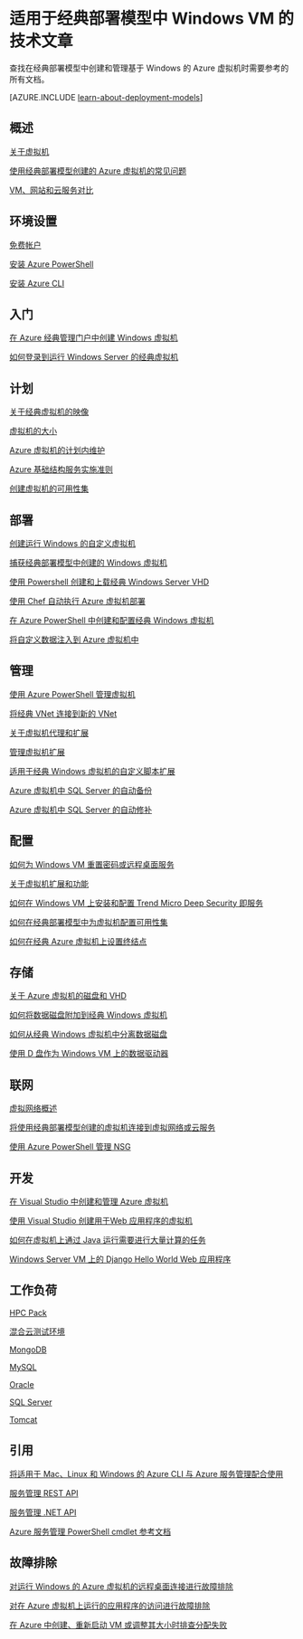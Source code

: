 <properties
   pageTitle="适用于 Azure 中 Windows VM 的技术文章 | Azure"
   description="与 Windows 虚拟机相关的 Azure 文章完整列表"
   services="virtual-machines-windows"
   documentationCenter=""
   authors="dlepow"
   manager="timlt"
   tags="azure-service-management,azure-resource-manager"
   editor=""/>

<tags
	ms.service="virtual-machines-windows"
	ms.date="04/20/2016"
	wacn.date="06/29/2016"/>

# 适用于经典部署模型中 Windows VM 的技术文章


查找在经典部署模型中创建和管理基于 Windows 的 Azure 虚拟机时需要参考的所有文档。

[AZURE.INCLUDE [learn-about-deployment-models](../../includes/learn-about-deployment-models-classic-include.md)]

## 概述

[关于虚拟机](/documentation/articles/virtual-machines-windows-about/)

[使用经典部署模型创建的 Azure 虚拟机的常见问题](/documentation/articles/virtual-machines-windows-classic-faq/)

[VM、网站和云服务对比](/documentation/articles/choose-web-site-cloud-service-vm/)



## 环境设置

[免费帐户](/pricing/1rmb-trial/)
 
[安装 Azure PowerShell](/documentation/articles/powershell-install-configure/)

[安装 Azure CLI](/documentation/articles/xplat-cli-install/)


## 入门

[在 Azure 经典管理门户中创建 Windows 虚拟机](/documentation/articles/virtual-machines-windows-classic-tutorial/)

[如何登录到运行 Windows Server 的经典虚拟机](/documentation/articles/virtual-machines-windows-classic-connect-logon/)




## 计划

[关于经典虚拟机的映像](/documentation/articles/virtual-machines-windows-classic-about-images/)

[虚拟机的大小](/documentation/articles/virtual-machines-windows-sizes/)

[Azure 虚拟机的计划内维护](/documentation/articles/virtual-machines-windows-planned-maintenance/)

[Azure 基础结构服务实施准则](/documentation/articles/virtual-machines-windows-infrastructure-service-guidelines/)

[创建虚拟机的可用性集](/documentation/articles/virtual-machines-windows-classic-configure-availability/)


## 部署

[创建运行 Windows 的自定义虚拟机](/documentation/articles/virtual-machines-windows-classic-createportal/)

[捕获经典部署模型中创建的 Windows 虚拟机](/documentation/articles/virtual-machines-windows-classic-capture-image/)

[使用 Powershell 创建和上载经典 Windows Server VHD](/documentation/articles/virtual-machines-windows-classic-createupload-vhd/)

[使用 Chef 自动执行 Azure 虚拟机部署](/documentation/articles/virtual-machines-windows-chef-automation/)

[在 Azure PowerShell 中创建和配置经典 Windows 虚拟机](/documentation/articles/virtual-machines-windows-classic-create-powershell/)

[将自定义数据注入到 Azure 虚拟机中](/documentation/articles/virtual-machines-windows-classic-inject-custom-data/)


## 管理

[使用 Azure PowerShell 管理虚拟机](/documentation/articles/virtual-machines-windows-classic-manage-psh/)

[将经典 VNet 连接到新的 VNet](/documentation/articles/virtual-networks-arm-asm-s2s-howto/)
	
[关于虚拟机代理和扩展](/documentation/articles/virtual-machines-windows-classic-agents-and-extensions/)

[管理虚拟机扩展](/documentation/articles/virtual-machines-windows-classic-manage-extensions/)

[适用于经典 Windows 虚拟机的自定义脚本扩展](/documentation/articles/virtual-machines-windows-classic-extensions-customscript/)

[Azure 虚拟机中 SQL Server 的自动备份](/documentation/articles/virtual-machines-windows-classic-sql-automated-backup/)

[Azure 虚拟机中 SQL Server 的自动修补](/documentation/articles/virtual-machines-windows-classic-sql-automated-patching/)



## 配置

[如何为 Windows VM 重置密码或远程桌面服务](/documentation/articles/virtual-machines-windows-reset-rdp/)

[关于虚拟机扩展和功能](/documentation/articles/virtual-machines-windows-extensions-features/)
	
[如何在 Windows VM 上安装和配置 Trend Micro Deep Security 即服务](/documentation/articles/virtual-machines-windows-classic-install-trend/)

[如何在经典部署模型中为虚拟机配置可用性集](/documentation/articles/virtual-machines-windows-classic-configure-availability/)

[如何在经典 Azure 虚拟机上设置终结点](/documentation/articles/virtual-machines-windows-classic-setup-endpoints/)

## 存储

[关于 Azure 虚拟机的磁盘和 VHD](/documentation/articles/virtual-machines-windows-about-disks-vhds/)
	
[如何将数据磁盘附加到经典 Windows 虚拟机](/documentation/articles/virtual-machines-windows-classic-attach-disk/)

[如何从经典 Windows 虚拟机中分离数据磁盘](/documentation/articles/virtual-machines-windows-classic-detach-disk/)

[使用 D 盘作为 Windows VM 上的数据驱动器](/documentation/articles/virtual-machines-windows-classic-change-drive-letter/)

## 联网

[虚拟网络概述](/documentation/articles/virtual-networks-overview/)

[将使用经典部署模型创建的虚拟机连接到虚拟网络或云服务](/documentation/articles/virtual-machines-windows-classic-connect-vms/)
	
[使用 Azure PowerShell 管理 NSG](/documentation/articles/virtual-networks-create-nsg-classic-ps/)

	

## 开发

[在 Visual Studio 中创建和管理 Azure 虚拟机](/documentation/articles/virtual-machines-windows-classic-manage-visual-studio/)

[使用 Visual Studio 创建用于Web 应用程序的虚拟机](/documentation/articles/virtual-machines-windows-classic-web-app-visual-studio/)

[如何在虚拟机上通过 Java 运行需要进行大量计算的任务](/documentation/articles/virtual-machines-windows-classic-java-run-compute-intensive-task/)

[Windows Server VM 上的 Django Hello World Web 应用程序](/documentation/articles/virtual-machines-windows-classic-python-django-web-app/)
		


## 工作负荷

[HPC Pack](/documentation/articles/virtual-machines-windows-hpcpack-cluster-options/)

[混合云测试环境](/documentation/articles/virtual-machines-windows-classic-hybrid-test-env/)

[MongoDB](/documentation/articles/virtual-machines-windows-classic-install-mongodb/)

[MySQL](/documentation/articles/virtual-machines-windows-classic-mysql-2008r2/)

[Oracle](http://www.oracle.com/technetwork/topics/cloud/faq-1963009.html#support)

[SQL Server](/documentation/articles/virtual-machines-windows-sql-server-iaas-overview/)

[Tomcat](/documentation/articles/virtual-machines-windows-classic-java-run-tomcat-app-server/)

## 引用
[将适用于 Mac、Linux 和 Windows 的 Azure CLI 与 Azure 服务管理配合使用](/documentation/articles/virtual-machines-command-line-tools/)

[服务管理 REST API](https://msdn.microsoft.com/zh-cn/library/azure/ee460799.aspx)

[服务管理 .NET API](https://msdn.microsoft.com/zh-cn/library/azure/mt420161.aspx)

[Azure 服务管理 PowerShell cmdlet 参考文档](https://msdn.microsoft.com/zh-cn/library/azure/dn708504.aspx)


## 故障排除

[对运行 Windows 的 Azure 虚拟机的远程桌面连接进行故障排除](/documentation/articles/virtual-machines-windows-troubleshoot-rdp-connection/)

[对在 Azure 虚拟机上运行的应用程序的访问进行故障排除](/documentation/articles/virtual-machines-windows-troubleshoot-app-connection/)

[在 Azure 中创建、重新启动 VM 或调整其大小时排查分配失败](/documentation/articles/virtual-machines-windows-allocation-failure/)







<!---HONumber=Mooncake_0503_2016-->